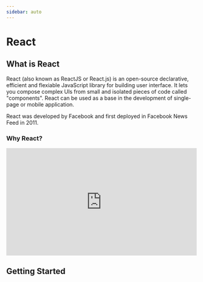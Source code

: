 ```yaml
---
sidebar: auto
---
```


# React

## What is React
React (also known as ReactJS or React.js) is an open-source declarative, efficient and flexiable JavaScript library for building user interface. It lets you compose complex UIs from small and isolated pieces of code called "components". React can be used as a base in the development of single-page or mobile application.

React was developed by Facebook and first deployed in Facebook News Feed in 2011. 

### Why React?
<div style="padding:56.25% 0 0 0;position:relative;">
    <iframe width="443" height="240" src="https://www.youtube.com/embed/SH2tck0pHWI" frameborder="0" allow="accelerometer; autoplay; encrypted-media; gyroscope; picture-in-picture" style="position:absolute;top:0;left:0;width:100%;height:100%;" allowfullscreen></iframe>
</div>

## Getting Started

<LevelWithButton image="/images/reactCourse.png" link="https://www.youtube.com/playlist?list=PL55RiY5tL51oyA8euSROLjMFZbXaV7skS" button="Start Learning!" desc="In this series of videos you will be introduced fundamental concepts of React as you build a small project."></LevelWithButton>

<LevelWithButton :image-right=false image="https://upload.wikimedia.org/wikipedia/commons/a/a7/React-icon.svg" link="https://reactjs.org/" button="Read Docs" desc="These official Reactjs documentations can help you build projects if you get stuck"></LevelWithButton>